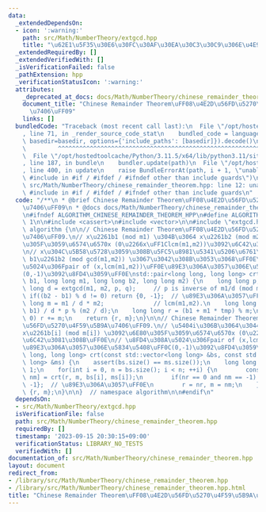 ```yaml
---
data:
  _extendedDependsOn:
  - icon: ':warning:'
    path: src/Math/NumberTheory/extgcd.hpp
    title: "\u62E1\u5F35\u30E6\u30FC\u30AF\u30EA\u30C3\u30C9\u306E\u4E92\u9664\u6CD5"
  _extendedRequiredBy: []
  _extendedVerifiedWith: []
  _isVerificationFailed: false
  _pathExtension: hpp
  _verificationStatusIcon: ':warning:'
  attributes:
    _deprecated_at_docs: docs/Math/NumberTheory/chinese_remainder_theorem
    document_title: "Chinese Remainder Theorem\uFF08\u4E2D\u56FD\u5270\u4F59\u5B9A\
      \u7406\uFF09"
    links: []
  bundledCode: "Traceback (most recent call last):\n  File \"/opt/hostedtoolcache/Python/3.11.5/x64/lib/python3.11/site-packages/onlinejudge_verify/documentation/build.py\"\
    , line 71, in _render_source_code_stat\n    bundled_code = language.bundle(stat.path,\
    \ basedir=basedir, options={'include_paths': [basedir]}).decode()\n          \
    \         ^^^^^^^^^^^^^^^^^^^^^^^^^^^^^^^^^^^^^^^^^^^^^^^^^^^^^^^^^^^^^^^^^^^^^^^^^^^^^^^^^\n\
    \  File \"/opt/hostedtoolcache/Python/3.11.5/x64/lib/python3.11/site-packages/onlinejudge_verify/languages/cplusplus.py\"\
    , line 187, in bundle\n    bundler.update(path)\n  File \"/opt/hostedtoolcache/Python/3.11.5/x64/lib/python3.11/site-packages/onlinejudge_verify/languages/cplusplus_bundle.py\"\
    , line 400, in update\n    raise BundleErrorAt(path, i + 1, \"unable to process\
    \ #include in #if / #ifdef / #ifndef other than include guards\")\nonlinejudge_verify.languages.cplusplus_bundle.BundleErrorAt:\
    \ src/Math/NumberTheory/chinese_remainder_theorem.hpp: line 12: unable to process\
    \ #include in #if / #ifdef / #ifndef other than include guards\n"
  code: "/**\n * @brief Chinese Remainder Theorem\uFF08\u4E2D\u56FD\u5270\u4F59\u5B9A\
    \u7406\uFF09\n * @docs docs/Math/NumberTheory/chinese_remainder_theorem\n */\n\
    \n#ifndef ALGORITHM_CHINESE_REMAINDER_THEOREM_HPP\n#define ALGORITHM_CHINESE_REMAINDER_THEOREM_HPP\
    \ 1\n\n#include <cassert>\n#include <vector>\n\n#include \"extgcd.hpp\"\n\nnamespace\
    \ algorithm {\n\n// Chinese Remainder Theorem\uFF08\u4E2D\u56FD\u5270\u4F59\u5B9A\
    \u7406\uFF09.\n// x\u2261b1 (mod m1) \u304B\u3064 x\u2261b2 (mod m2) \u3092\u6E80\
    \u305F\u3059\u6574\u6570x (0\u2266x\uFF1Clcm(m1,m2))\u3092\u6C42\u3081\u308B\uFF0E\
    \n// x\u304C\u5B58\u5728\u3059\u308B\u5FC5\u8981\u5341\u5206\u6761\u4EF6\u306F\
    \ b1\u2261b2 (mod gcd(m1,m2)) \u3067\u3042\u308B\u3053\u3068\uFF0E\n// \u8FD4\u308A\
    \u5024\u306Fpair of (x,lcm(m1,m2))\uFF0E\u89E3\u306A\u3057\u306E\u5834\u5408\uFF0C\
    (0,-1)\u3092\u8FD4\u3059\uFF0E\nstd::pair<long long, long long> crt(long long\
    \ b1, long long m1, long long b2, long long m2) {\n    long long p, q;\n    long\
    \ long d = extgcd(m1, m2, p, q);     // p is inverse of m1/d (mod m2/d).\n   \
    \ if((b2 - b1) % d != 0) return {0, -1};  // \u89E3\u306A\u3057\uFF0E\n    long\
    \ long m = m1 / d * m2;              // lcm(m1,m2).\n    long long tmp = (b2 -\
    \ b1) / d * p % (m2 / d);\n    long long r = (b1 + m1 * tmp) % m;\n    if(r <\
    \ 0) r += m;\n    return {r, m};\n}\n\n// Chinese Remainder Theorem\uFF08\u4E2D\
    \u56FD\u5270\u4F59\u5B9A\u7406\uFF09.\n// \u5404i\u306B\u3064\u3044\u3066\uFF0C\
    x\u2261b[i] (mod m[i]) \u3092\u6E80\u305F\u3059\u6574\u6570x (0\u2266x\uFF1Clcm(m[]))\u3092\
    \u6C42\u3081\u308B\uFF0E\n// \u8FD4\u308A\u5024\u306Fpair of (x,lcm(m[]))\uFF0E\
    \u89E3\u306A\u3057\u306E\u5834\u5408\uFF0C(0,-1)\u3092\u8FD4\u3059\uFF0E\nstd::pair<long\
    \ long, long long> crt(const std::vector<long long> &bs, const std::vector<long\
    \ long> &ms) {\n    assert(bs.size() == ms.size());\n    long long r = 0, m =\
    \ 1;\n    for(int i = 0, n = bs.size(); i < n; ++i) {\n        const auto &&[nr,\
    \ nm] = crt(r, m, bs[i], ms[i]);\n        if(nr == 0 and nm == -1) return {0,\
    \ -1};  // \u89E3\u306A\u3057\uFF0E\n        r = nr, m = nm;\n    }\n    return\
    \ {r, m};\n}\n\n}  // namespace algorithm\n\n#endif\n"
  dependsOn:
  - src/Math/NumberTheory/extgcd.hpp
  isVerificationFile: false
  path: src/Math/NumberTheory/chinese_remainder_theorem.hpp
  requiredBy: []
  timestamp: '2023-09-15 20:30:15+09:00'
  verificationStatus: LIBRARY_NO_TESTS
  verifiedWith: []
documentation_of: src/Math/NumberTheory/chinese_remainder_theorem.hpp
layout: document
redirect_from:
- /library/src/Math/NumberTheory/chinese_remainder_theorem.hpp
- /library/src/Math/NumberTheory/chinese_remainder_theorem.hpp.html
title: "Chinese Remainder Theorem\uFF08\u4E2D\u56FD\u5270\u4F59\u5B9A\u7406\uFF09"
---
```

